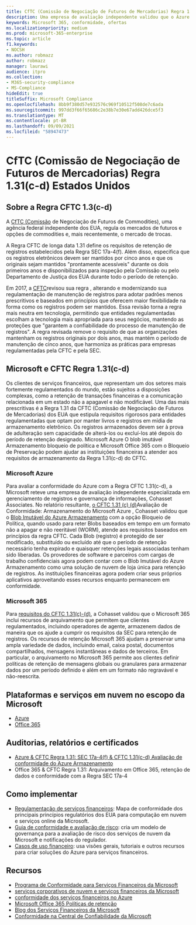 ```yaml
---
title: CfTC (Comissão de Negociação de Futuros de Mercadorias) Regra 1.31(c-d) Estados Unidos
description: Uma empresa de avaliação independente validou que o Azure e o Office 365 podem ajudar as empresas financeiras a atender aos requisitos de retenção e armazenamento imutáveis da Regra CFTC 1.31.
keywords: Microsoft 365, conformidade, ofertas
ms.localizationpriority: medium
ms.prod: microsoft-365-enterprise
ms.topic: article
f1.keywords:
- NOCSH
ms.author: robmazz
author: robmazz
manager: laurawi
audience: itpro
ms.collection:
- M365-security-compliance
- MS-Compliance
hideEdit: true
titleSuffix: Microsoft Compliance
ms.openlocfilehash: 8bb9f380d57e932576c969f10512f508de7c6ada
ms.sourcegitcommit: 997dd3f66f65686c2e38b7e30e67add426dce5f3
ms.translationtype: MT
ms.contentlocale: pt-BR
ms.lasthandoff: 09/09/2021
ms.locfileid: "58947473"
---
```

# <a name="commodity-futures-trading-commission-cftc-rule-131c-d-united-states"></a>CfTC (Comissão de Negociação de Futuros de Mercadorias) Regra 1.31(c-d) Estados Unidos

## <a name="about-cftc-rule-13c-d"></a>Sobre a Regra CFTC 1.3(c-d)

A [CfTC (Comissão](https://www.cftc.gov/) de Negociação de Futuros de Commodities), uma agência federal independente dos EUA, regula os mercados de futuros e opções de commodities e, mais recentemente, o mercado de trocas.  
  
A Regra CFTC de longa data 1.31 define os requisitos de retenção de registros estabelecidos pela Regra SEC 17a-4(f). Além disso, especifica que os registros eletrônicos devem ser mantidos por cinco anos e que os originais sejam mantidos "prontamente acessíveis" durante os dois primeiros anos e disponibilizados para inspeção pela Comissão ou pelo Departamento de Justiça dos EUA durante todo o período de retenção.  
  
Em 2017, a [CFTC](https://www.cftc.gov/sites/default/files/idc/groups/public/@lrfederalregister/documents/file/2017-11014a.pdf)revisou sua regra , alterando e modernizando sua regulamentação de manutenção de registros para adotar padrões menos prescritivos e baseados em princípios que oferecem maior flexibilidade na forma como os registros podem ser mantidos. Essa revisão torna a regra mais neutra em tecnologia, permitindo que entidades regulamentadas escolham a tecnologia mais apropriada para seus negócios, mantendo as proteções que "garantem a confiabilidade do processo de manutenção de registros". A regra revisada remove o requisito de que as organizações mantenham os registros originais por dois anos, mas mantém o período de manutenção de cinco anos, que harmoniza as práticas para empresas regulamentadas pela CFTC e pela SEC.

## <a name="microsoft-and-cftc-rule-131c-d"></a>Microsoft e CFTC Regra 1.31(c-d)

Os clientes de serviços financeiros, que representam um dos setores mais fortemente regulamentados do mundo, estão sujeitos a disposições complexas, como a retenção de transações financeiras e a comunicação relacionada em um estado não a apagavel e não modificável. Uma das mais prescritivas é a Regra 1.31 da CFTC (Comissão de Negociação de Futuros de Mercadorias) dos EUA que estipula requisitos rigorosos para entidades regulamentadas que optam por manter livros e registros em mídia de armazenamento eletrônico. Os registros armazenados devem ser à prova de adulteração sem capacidade de alterá-los ou excluí-los até depois do período de retenção designado. Microsoft Azure O blob imutável Armazenamento bloqueio de política e Microsoft Office 365 com o Bloqueio de Preservação podem ajudar as instituições financeiras a atender aos requisitos de armazenamento da Regra 1.31(c-d) do CFTC.

### <a name="microsoft-azure"></a>Microsoft Azure

Para avaliar a conformidade do Azure com a Regra CFTC 1.31(c-d), a Microsoft reteve uma empresa de avaliação independente especializada em gerenciamento de registros e governança de informações, Cohasset Associates. No relatório resultante, [o CFTC 1.31 (c) (d)](https://azure.microsoft.com/resources/azure-immutable-storage-assessment-for-sec-17a-4f-by-cohasset/)Avaliação de Conformidade: Armazenamento do Microsoft Azure , Cohasset validou que o [Blob Imutável do Azure Armazenamento](/azure/storage/blobs/storage-blob-immutable-storage) com a opção Bloqueio de Política, quando usado para reter Blobs baseados em tempo em um formato não a apagar e não reeritável (WORM), atende aos requisitos baseados em princípios da regra CFTC. Cada Blob (registro) é protegido de ser modificado, substituído ou excluído até que o período de retenção necessário tenha expirado e quaisquer retenções legais associadas tenham sido liberadas. Os provedores de software e parceiros com cargas de trabalho confidenciais agora podem contar com o Blob Imutável do Azure Armazenamento como uma solução de nuvem de loja única para retenção de registros. As instituições financeiras agora podem criar seus próprios aplicativos aproveitando esses recursos enquanto permanecem em conformidade.

### <a name="microsoft-365"></a>Microsoft 365

Para [requisitos do CFTC 1.31(c)-(d),](/microsoft-365/compliance/retention-regulatory-requirements#sec-17a-4f-finra-4511c-and-cftc-131c-d) a Cohasset validou que o Microsoft 365 inclui recursos de arquivamento que permitem que clientes regulamentados, incluindo operadores de agente, armazenem dados de maneira que os ajude a cumprir os requisitos da SEC para retenção de registros. Os recursos de retenção Microsoft 365 ajudam a preservar uma ampla variedade de dados, incluindo email, caixa postal, documentos compartilhados, mensagens instantâneas e dados de terceiros. Em particular, o arquivamento no Microsoft 365 permite aos clientes definir políticas de retenção de mensagens globais ou granulares para armazenar dados por um período definido e além em um formato não regravável e não-reescrita.

## <a name="microsoft-in-scope-cloud-platforms--services"></a>Plataformas e serviços em nuvem no escopo da Microsoft

- [Azure](https://aka.ms/AzureCompliance)
- [Office 365](https://aka.ms/o365-compliance-framework)

## <a name="audits-reports-and-certificates"></a>Auditorias, relatórios e certificados

- [Azure & CFTC Regra 1.31: SEC 17a-4(f) & CFTC 1.31(c-d) Avaliação de conformidade do Azure Armazenamento](https://azure.microsoft.com/resources/azure-immutable-storage-assessment-for-sec-17a-4f-by-cohasset/)
- Office 365 & CFTC Regra 1.31: Arquivamento em Office 365, retenção de dados e conformidade com a Regra SEC 17a-4

## <a name="how-to-implement"></a>Como implementar

- [Regulamentação de serviços financeiros](https://servicetrust.microsoft.com/ViewPage/TrustDocuments?command=Download&downloadType=Document&downloadId=5b483567-00b0-4d86-96ae-ee887dadb61c&docTab=6d000410-c9e9-11e7-9a91-892aae8839ad_Compliance_Guides): Mapa de conformidade dos principais princípios regulatórios dos EUA para computação em nuvem e serviços online da Microsoft.
- [Guia de conformidade e avaliação de risco](https://aka.ms/RiskGovernanceGuide): cria um modelo de governança para a avaliação de risco dos serviços de nuvem da Microsoft e notificações do regulador.
- [Casos de uso financeiro](/azure/industry/financial/): usa visões gerais, tutoriais e outros recursos para criar soluções do Azure para serviços financeiros.

## <a name="resources"></a>Recursos

- [Programa de Conformidade para Serviços Financeiros da Microsoft](https://aka.ms/FSCP-Print)
- [ serviços corporativos de nuvem e serviços financeiros da Microsoft ](https://www.microsoft.com/trustcenter/cloudservices/financialservices)
- [conformidade dos serviços financeiros no Azure](https://azure.microsoft.com/resources/videos/azurecon-2015-financial-services-compliance-in-azure/)
- [Microsoft Office 365 Políticas de retenção](/office365/securitycompliance/retention-policies)
- [Blog dos Serviços Financeiros da Microsoft](https://techcommunity.microsoft.com/t5/Financial-Services-Blog/bg-p/FinancialServicesBlog)
- [Conformidade na Central de Confiabilidade da Microsoft](https://www.microsoft.com/trust-center/compliance/compliance-overview)
